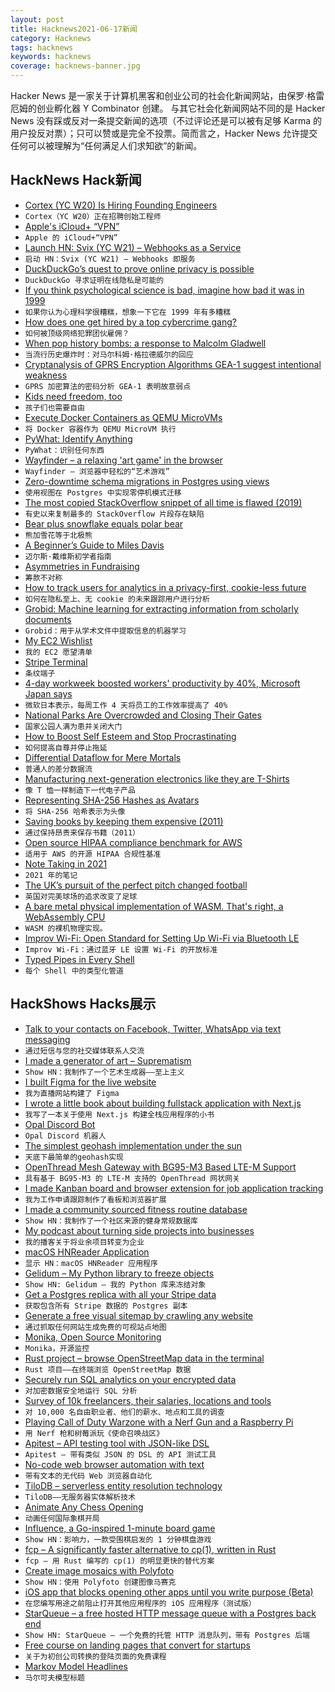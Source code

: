 ```yaml
---
layout: post
title: Hacknews2021-06-17新闻
category: Hacknews
tags: hacknews
keywords: hacknews
coverage: hacknews-banner.jpg
---
```


Hacker News 是一家关于计算机黑客和创业公司的社会化新闻网站，由保罗·格雷厄姆的创业孵化器 Y Combinator 创建。
与其它社会化新闻网站不同的是 Hacker News 没有踩或反对一条提交新闻的选项（不过评论还是可以被有足够 Karma 的用户投反对票）；只可以赞或是完全不投票。简而言之，Hacker News 允许提交任何可以被理解为“任何满足人们求知欲”的新闻。

## HackNews Hack新闻


- [Cortex (YC W20) Is Hiring Founding Engineers](https://www.workatastartup.com/jobs/29595)
- `Cortex（YC W20）正在招聘创始工程师`
- [Apple's iCloud+ “VPN”](https://www.metzdowd.com/pipermail/cryptography/2021-June/037144.html)
- `Apple 的 iCloud+“VPN”`
- [Launch HN: Svix (YC W21) – Webhooks as a Service](item?id=27528202)
- `启动 HN：Svix (YC W21) – Webhooks 即服务`
- [DuckDuckGo’s quest to prove online privacy is possible](https://www.wired.com/story/duckduckgo-quest-prove-online-privacy-possible/)
- `DuckDuckGo 寻求证明在线隐私是可能的`
- [If you think psychological science is bad, imagine how bad it was in 1999](https://statmodeling.stat.columbia.edu/2021/06/16/wow-just-wow-if-you-think-psychological-science-as-bad-in-the-2010-2015-era-you-cant-imagine-how-bad-it-was-back-in-1999/)
- `如果你认为心理科学很糟糕，想象一下它在 1999 年有多糟糕`
- [How does one get hired by a top cybercrime gang?](https://krebsonsecurity.com/2021/06/how-does-one-get-hired-by-a-top-cybercrime-gang/)
- `如何被顶级网络犯罪团伙雇佣？`
- [When pop history bombs: a response to Malcolm Gladwell](https://lareviewofbooks.org/article/when-pop-history-bombs-a-response-to-malcolm-gladwells-love-letter-to-american-air-power/)
- `当流行历史爆炸时：对马尔科姆·格拉德威尔的回应`
- [Cryptanalysis of GPRS Encryption Algorithms GEA-1 suggest intentional weakness](https://eprint.iacr.org/2021/819)
- `GPRS 加密算法的密码分析 GEA-1 表明故意弱点`
- [Kids need freedom, too](https://www.persuasion.community/p/kids-need-freedom-too)
- `孩子们也需要自由`
- [Execute Docker Containers as QEMU MicroVMs](https://mergeboard.com/blog/2-qemu-microvm-docker/)
- `将 Docker 容器作为 QEMU MicroVM 执行`
- [PyWhat: Identify Anything](https://github.com/bee-san/pyWhat)
- `PyWhat：识别任何东西`
- [Wayfinder – a relaxing 'art game' in the browser](https://wayfinder.nfb.ca/)
- `Wayfinder – 浏览器中轻松的“艺术游戏”`
- [Zero-downtime schema migrations in Postgres using views](https://fabianlindfors.se/blog/schema-migrations-in-postgres/)
- `使用视图在 Postgres 中实现零停机模式迁移`
- [The most copied StackOverflow snippet of all time is flawed (2019)](https://programming.guide/worlds-most-copied-so-snippet.html)
- `有史以来复制最多的 StackOverflow 片段存在缺陷`
- [Bear plus snowflake equals polar bear](https://andysalerno.com/posts/weird-emojis/)
- `熊加雪花等于北极熊`
- [A Beginner’s Guide to Miles Davis](https://samenright.com/2021/06/06/a-beginners-guide-to-miles-davis/)
- `迈尔斯·戴维斯初学者指南`
- [Asymmetries in Fundraising](https://blog.aaronkharris.com/asymmetries-in-fundraising)
- `筹款不对称`
- [How to track users for analytics in a privacy-first, cookie-less future](https://www.narrator.ai/blog/how-to-track-users-for-analytics-in-a-privacy-first-cookie-less-future/)
- `如何在隐私至上、无 cookie 的未来跟踪用户进行分析`
- [Grobid: Machine learning for extracting information from scholarly documents](https://github.com/kermitt2/grobid)
- `Grobid：用于从学术文件中提取信息的机器学习`
- [My EC2 Wishlist](http://www.daemonology.net/blog/2021-06-16-My-EC2-wishlist.html)
- `我的 EC2 愿望清单`
- [Stripe Terminal](https://stripe.com/terminal)
- `条纹端子`
- [4-day workweek boosted workers' productivity by 40%, Microsoft Japan says](https://www.npr.org/2019/11/04/776163853/microsoft-japan-says-4-day-workweek-boosted-workers-productivity-by-40)
- `微软日本表示，每周工作 4 天将员工的工作效率提高了 40%`
- [National Parks Are Overcrowded and Closing Their Gates](https://www.wsj.com/articles/national-parks-are-overcrowded-and-closing-their-gates-11623582002)
- `国家公园人满为患并关闭大门`
- [How to Boost Self Esteem and Stop Procrastinating](https://neuralshifter.com/posts/boost-self-esteem-stop-procrastination)
- `如何提高自尊并停止拖延`
- [Differential Dataflow for Mere Mortals](https://github.com/jamii/dida)
- `普通人的差分数据流`
- [Manufacturing next-generation electronics like they are T-Shirts](https://ygoliya.medium.com/manufacturing-next-generation-electronics-like-they-are-t-shirts-526e8551748b)
- `像 T 恤一样制造下一代电子产品`
- [Representing SHA-256 Hashes as Avatars](https://francoisbest.com/posts/2021/hashvatars)
- `将 SHA-256 哈希表示为头像`
- [Saving books by keeping them expensive (2011)](https://themillions.com/2011/09/the-german-solution-saving-books-by-keeping-them-expensive.html)
- `通过保持昂贵来保存书籍（2011）`
- [Open source HIPAA compliance benchmark for AWS](https://github.com/turbot/steampipe-mod-aws-compliance)
- `适用于 AWS 的开源 HIPAA 合规性基准`
- [Note Taking in 2021](http://blog.dornea.nu/2021/06/13/note-taking-in-2021/)
- `2021 年的笔记`
- [The UK’s pursuit of the perfect pitch changed football](https://www.theguardian.com/football/2021/jun/15/silicon-valley-of-turf-uk-perfect-football-pitch)
- `英国对完美球场的追求改变了足球`
- [A bare metal physical implementation of WASM. That's right, a WebAssembly CPU](https://github.com/lastmjs/wasm-metal)
- `WASM 的裸机物理实现。`
- [Improv Wi-Fi: Open Standard for Setting Up Wi-Fi via Bluetooth LE](https://www.improv-wifi.com/)
- `Improv Wi-Fi：通过蓝牙 LE 设置 Wi-Fi 的开放标准`
- [Typed Pipes in Every Shell](http://joeyh.name/blog/entry/typed_pipes_in_every_shell/)
- `每个 Shell 中的类型化管道`


## HackShows Hacks展示

- [ Talk to your contacts on Facebook, Twitter, WhatsApp via text messaging](https://fiotron.com)
- `通过短信与您的社交媒体联系人交流`
- [ I made a generator of art – Suprematism](https://tool.graphics/suprematism)
- `Show HN：我制作了一个艺术生成器——至上主义`
- [ I built Figma for the live website](https://graha.io)
- `我为直播网站构建了 Figma`
- [ I wrote a little book about building fullstack application with Next.js](https://fullstack-nextjs-in-action.taonan.lu/)
- `我写了一本关于使用 Next.js 构建全栈应用程序的小书`
- [ Opal Discord Bot](https://github.com/ryanbrwr/opal)
- `Opal Discord 机器人`
- [ The simplest geohash implementation under the sun](https://mro.name/g/u154)
- `天底下最简单的geohash实现`
- [ OpenThread Mesh Gateway with BG95-M3 Based LTE-M Support](https://lab5e.com/blog/2021/6/14/otbr/)
- `具有基于 BG95-M3 的 LTE-M 支持的 OpenThread 网状网关`
- [ I made Kanban board and browser extension for job application tracking](https://profilehunt.net)
- `我为工作申请跟踪制作了看板和浏览器扩展`
- [ I made a community sourced fitness routine database](https://routinedb.com/routines)
- `Show HN：我制作了一个社区来源的健身常规数据库`
- [ My podcast about turning side projects into businesses](https://anchor.fm/wannabentrepreneur/episodes/1---Pilot-e10p1ba)
- `我的播客关于将业余项目转变为企业`
- [ macOS HNReader Application](https://github.com/mattrighetti/HNReaderApp)
- `显示 HN：macOS HNReader 应用程序`
- [ Gelidum – My Python library to freeze objects](https://github.com/diegojromerolopez/gelidum)
- `Show HN: Gelidum – 我的 Python 库来冻结对象`
- [ Get a Postgres replica with all your Stripe data](https://blog.syncinc.so/stripe-on-sync-inc)
- `获取包含所有 Stripe 数据的 Postgres 副本`
- [ Generate a free visual sitemap by crawling any website](https://rarchy.com/sitemaps/visual-sitemap-generator)
- `通过抓取任何网站生成免费的可视站点地图`
- [ Monika, Open Source Monitoring](https://monika.hyperjump.tech/)
- `Monika，开源监控`
- [ Rust project – browse OpenStreetMap data in the terminal](https://github.com/edouardpoitras/osm-geo-mapper)
- `Rust 项目——在终端浏览 OpenStreetMap 数据`
- [ Securely run SQL analytics on your encrypted data](https://github.com/mc2-project/mc2)
- `对加密数据安全地运行 SQL 分析`
- [ Survey of 10k freelancers, their salaries, locations and tools](https://contra.com/freelance-industry-report-2021/)
- `对 10,000 名自由职业者、他们的薪水、地点和工具的调查`
- [ Playing Call of Duty Warzone with a Nerf Gun and a Raspberry Pi](https://www.youtube.com/watch?v=ld0Pcy6F-3g)
- `用 Nerf 枪和树莓派玩《使命召唤战区》`
- [ Apitest – API testing tool with JSON-like DSL](https://github.com/sigoden/apitest)
- `Apitest – 带有类似 JSON 的 DSL 的 API 测试工具`
- [ No-code web browser automation with text](https://browserdaemon.com)
- `带有文本的无代码 Web 浏览器自动化`
- [ TiloDB – serverless entity resolution technology](https://tilodb.com/tilodb)
- `TiloDB——无服务器实体解析技术`
- [ Animate Any Chess Opening](https://deepnote.com/@jstastny/Chess-Openings-CuVqER2CT-qv1-TjJjNHLw)
- `动画任何国际象棋开局`
- [ Influence, a Go-inspired 1-minute board game](http://cintrest.com/influence/)
- `Show HN：影响力，一款受围棋启发的 1 分钟棋盘游戏`
- [ fcp – A significantly faster alternative to cp(1), written in Rust](https://github.com/Svetlitski/fcp)
- `fcp – 用 Rust 编写的 cp(1) 的明显更快的替代方案`
- [ Create image mosaics with Polyfoto](https://github.com/shanedrabing/polyfoto)
- `Show HN：使用 Polyfoto 创建图像马赛克`
- [ iOS app that blocks opening other apps until you write purpose (Beta)](item?id=27532021)
- `在您编写用途之前阻止打开其他应用程序的 iOS 应用程序（测试版）`
- [ StarQueue – a free hosted HTTP message queue with a Postgres back end](https://www.starqueue.org/)
- `Show HN: StarQueue – 一个免费的托管 HTTP 消息队列，带有 Postgres 后端`
- [ Free course on landing pages that convert for startups](https://zenacademy.com.au/course/landing-pages-that-convert/)
- `关于为初创公司转换的登陆页面的免费课程`
- [ Markov Model Headlines](https://www.locserendipity.com/Markov_Headlines.html)
- `马尔可夫模型标题`

